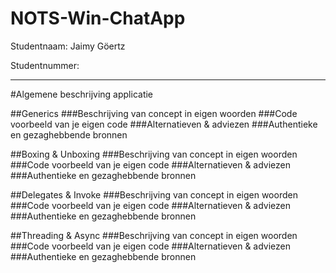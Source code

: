 # NOTS-Win-ChatApp
Studentnaam: Jaimy Göertz

Studentnummer: 

---
#Algemene beschrijving applicatie

##Generics
###Beschrijving van concept in eigen woorden
###Code voorbeeld van je eigen code
###Alternatieven & adviezen
###Authentieke en gezaghebbende bronnen

##Boxing & Unboxing
###Beschrijving van concept in eigen woorden
###Code voorbeeld van je eigen code
###Alternatieven & adviezen
###Authentieke en gezaghebbende bronnen

##Delegates & Invoke
###Beschrijving van concept in eigen woorden
###Code voorbeeld van je eigen code
###Alternatieven & adviezen
###Authentieke en gezaghebbende bronnen

##Threading & Async
###Beschrijving van concept in eigen woorden
###Code voorbeeld van je eigen code
###Alternatieven & adviezen
###Authentieke en gezaghebbende bronnen
